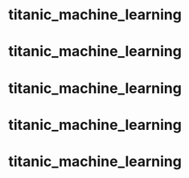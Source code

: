 # titanic_machine_learning
# titanic_machine_learning
# titanic_machine_learning
# titanic_machine_learning
# titanic_machine_learning
